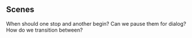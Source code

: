 Scenes
------
When should one stop and another begin? Can we pause them for dialog? How do we transition between?